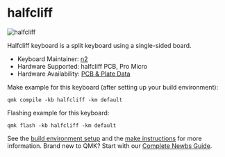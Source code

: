 # halfcliff

![halfcliff](https://user-images.githubusercontent.com/54104281/125184713-0b096b00-e25b-11eb-8237-5f4d2a286bc4.jpg)

Halfcliff keyboard is a split keyboard using a single-sided board.

* Keyboard Maintainer: [n2](https://github.com/N2-Sumikko)
* Hardware Supported:  halfcliff PCB, Pro Micro
* Hardware Availability: [PCB & Plate Data](https://github.com/N2-Sumikko/HalfCliff.git)

Make example for this keyboard (after setting up your build environment):

    qmk compile -kb halfcliff -km default

Flashing example for this keyboard:

    qmk flash -kb halfcliff -km default

See the [build environment setup](https://docs.qmk.fm/#/getting_started_build_tools) and the [make instructions](https://docs.qmk.fm/#/getting_started_make_guide) for more information. Brand new to QMK? Start with our [Complete Newbs Guide](https://docs.qmk.fm/#/newbs).
